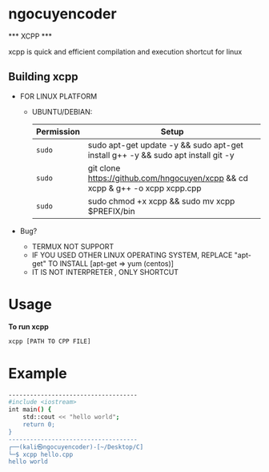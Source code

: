 # ngocuyencoder 
***                                        XCPP                                           ***

xcpp is quick and efficient compilation and execution shortcut for linux 

## Building xcpp
* FOR LINUX PLATFORM
  * UBUNTU/DEBIAN:

    | Permission| Setup |
    | --- | --- |
    | `sudo` | sudo apt-get update -y && sudo apt-get install g++ -y && sudo apt install git -y |
    | `sudo` | git clone https://github.com/hngocuyen/xcpp && cd xcpp & g++ -o xcpp xcpp.cpp |
    | `sudo` | sudo chmod +x xcpp && sudo mv xcpp $PREFIX/bin |

* Bug?
  * TERMUX NOT SUPPORT
  * IF YOU USED OTHER LINUX OPERATING SYSTEM, REPLACE "apt-get" TO INSTALL [apt-get => yum (centos)] 
  * IT IS NOT INTERPRETER , ONLY SHORTCUT

# Usage
**To run xcpp**
```sh
xcpp [PATH TO CPP FILE]
```

# Example
```sh
------------------------------------
#include <iostream>
int main() {
    std::cout << "hello world";
    return 0;
}
------------------------------------                                                                                                                                                                                                       
┌──(kali㉿ngocuyencoder)-[~/Desktop/C]
└─$ xcpp hello.cpp
hello world                              
```
